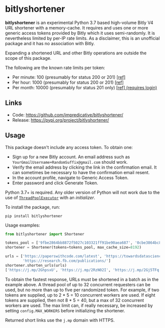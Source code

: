 # bitlyshortener
**bitlyshortener** is an experimental Python 3.7 based high-volume Bitly V4 URL shortener with a memory-cache.
It requires and uses one or more generic access tokens provided by Bitly which it uses semi-randomly.
It is nevertheless limited by per-IP rate limits.
As a disclaimer, this is an unofficial package and it has no association with Bitly.

Expanding a shortened URL and other Bitly operations are outside the scope of this package.

The following are the known rate limits per token:
* Per minute: 100 (presumably for status 200 or 201) [[ref]](https://dev.bitly.com/v4/#section/Rate-Limiting)
* Per hour: 1000 (presumably for status 200 or 201) [[ref]](https://dev.bitly.com/v4/#section/Rate-Limiting) 
* Per month: 10000 (presumably for status 201 only) [[ref] (requires login)](https://app.bitly.com/organization/1/detail)

## Links
* Code: https://github.com/impredicative/bitlyshortener/
* Release: https://pypi.org/project/bitlyshortener/

## Usage
This package doesn't include any access token. To obtain one:
* Sign up for a new Bitly account.
An email address such as `YourGmailUsername+RandomSuffix@gmail.com` should work.
* Verify the email address by clicking the link in the confirmation email.
It can sometimes be necessary to have the confirmation email resent.
* In the account profile, navigate to Generic Access Token.
* Enter password and click Generate Token.

Python 3.7+ is required.
Any older version of Python will not work due to the use of 
[`ThreadPoolExecutor`](https://docs.python.org/3/library/concurrent.futures.html#concurrent.futures.ThreadPoolExecutor)
with an *initializer*.

To install the package, run:

    pip install bitlyshortener

Usage examples:
```python
from bitlyshortener import Shortener

tokens_pool = ['9fbe2864bb8872f5027c103321ff91be90aea687', '0cbe3864bc8872f5027c103321ff91be30aea787']
shortener = Shortener(tokens=tokens_pool, max_cache_size=8192)

urls = ['https://paperswithcode.com/latest', 'https://towardsdatascience.com/machine-learning/home',
        'https://research.fb.com/publications/']
shortener.shorten_urls(urls)
['https://j.mp/2GhpsxU', 'https://j.mp/2RzN02I', 'https://j.mp/2Gj5TFq']
```

To obtain the fastest response, URLs must be shortened in a batch as in the example above.
A thread pool of up to 32 concurrent requesters can be used, but no more than up to five per randomized token.
For example, if two tokens are supplied, up to 2 * 5 = 10 concurrent workers are used.
If eight tokens are supplied, then not 8 * 5 = 40, but a max of 32 concurrent workers are used.
The max limit can, if really necessary, be increased by setting `config.MAX_WORKERS` before initializing the shortener.

Returned short links use the `j.mp` domain with HTTPS.
